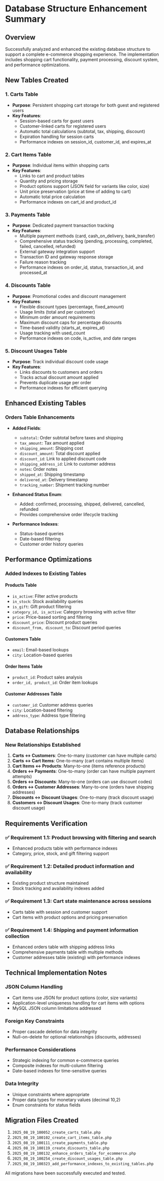 # Database Structure Enhancement Summary

## Overview
Successfully analyzed and enhanced the existing database structure to support a complete e-commerce shopping experience. The implementation includes shopping cart functionality, payment processing, discount system, and performance optimizations.

## New Tables Created

### 1. Carts Table
- **Purpose**: Persistent shopping cart storage for both guest and registered users
- **Key Features**:
  - Session-based carts for guest users
  - Customer-linked carts for registered users
  - Automatic total calculations (subtotal, tax, shipping, discount)
  - Expiration handling for session carts
  - Performance indexes on session_id, customer_id, and expires_at

### 2. Cart Items Table
- **Purpose**: Individual items within shopping carts
- **Key Features**:
  - Links to cart and product tables
  - Quantity and pricing storage
  - Product options support (JSON field for variants like color, size)
  - Unit price preservation (price at time of adding to cart)
  - Automatic total price calculation
  - Performance indexes on cart_id and product_id

### 3. Payments Table
- **Purpose**: Dedicated payment transaction tracking
- **Key Features**:
  - Multiple payment methods (card, cash_on_delivery, bank_transfer)
  - Comprehensive status tracking (pending, processing, completed, failed, cancelled, refunded)
  - External gateway integration support
  - Transaction ID and gateway response storage
  - Failure reason tracking
  - Performance indexes on order_id, status, transaction_id, and processed_at

### 4. Discounts Table
- **Purpose**: Promotional codes and discount management
- **Key Features**:
  - Flexible discount types (percentage, fixed_amount)
  - Usage limits (total and per customer)
  - Minimum order amount requirements
  - Maximum discount caps for percentage discounts
  - Time-based validity (starts_at, expires_at)
  - Usage tracking with used_count
  - Performance indexes on code, is_active, and date ranges

### 5. Discount Usages Table
- **Purpose**: Track individual discount code usage
- **Key Features**:
  - Links discounts to customers and orders
  - Tracks actual discount amount applied
  - Prevents duplicate usage per order
  - Performance indexes for efficient querying

## Enhanced Existing Tables

### Orders Table Enhancements
- **Added Fields**:
  - `subtotal`: Order subtotal before taxes and shipping
  - `tax_amount`: Tax amount applied
  - `shipping_amount`: Shipping cost
  - `discount_amount`: Total discount applied
  - `discount_id`: Link to applied discount code
  - `shipping_address_id`: Link to customer address
  - `notes`: Order notes
  - `shipped_at`: Shipping timestamp
  - `delivered_at`: Delivery timestamp
  - `tracking_number`: Shipment tracking number

- **Enhanced Status Enum**: 
  - Added: confirmed, processing, shipped, delivered, cancelled, refunded
  - Provides comprehensive order lifecycle tracking

- **Performance Indexes**:
  - Status-based queries
  - Date-based filtering
  - Customer order history queries

## Performance Optimizations

### Added Indexes to Existing Tables

#### Products Table
- `is_active`: Filter active products
- `in_stock`: Stock availability queries
- `is_gift`: Gift product filtering
- `category_id, is_active`: Category browsing with active filter
- `price`: Price-based sorting and filtering
- `discount_price`: Discount product queries
- `discount_from, discount_to`: Discount period queries

#### Customers Table
- `email`: Email-based lookups
- `city`: Location-based queries

#### Order Items Table
- `product_id`: Product sales analysis
- `order_id, product_id`: Order item lookups

#### Customer Addresses Table
- `customer_id`: Customer address queries
- `city`: Location-based filtering
- `address_type`: Address type filtering

## Database Relationships

### New Relationships Established
1. **Carts ↔ Customers**: One-to-many (customer can have multiple carts)
2. **Carts ↔ Cart Items**: One-to-many (cart contains multiple items)
3. **Cart Items ↔ Products**: Many-to-one (items reference products)
4. **Orders ↔ Payments**: One-to-many (order can have multiple payment attempts)
5. **Orders ↔ Discounts**: Many-to-one (orders can use discount codes)
6. **Orders ↔ Customer Addresses**: Many-to-one (orders have shipping addresses)
7. **Discounts ↔ Discount Usages**: One-to-many (track discount usage)
8. **Customers ↔ Discount Usages**: One-to-many (track customer discount usage)

## Requirements Verification

### ✅ Requirement 1.1: Product browsing with filtering and search
- Enhanced products table with performance indexes
- Category, price, stock, and gift filtering support

### ✅ Requirement 1.2: Detailed product information and availability
- Existing product structure maintained
- Stock tracking and availability indexes added

### ✅ Requirement 1.3: Cart state maintenance across sessions
- Carts table with session and customer support
- Cart items with product options and pricing preservation

### ✅ Requirement 1.4: Shipping and payment information collection
- Enhanced orders table with shipping address links
- Comprehensive payments table with multiple methods
- Customer addresses table (existing) with performance indexes

## Technical Implementation Notes

### JSON Column Handling
- Cart items use JSON for product options (color, size variants)
- Application-level uniqueness handling for cart items with options
- MySQL JSON column limitations addressed

### Foreign Key Constraints
- Proper cascade deletion for data integrity
- Null-on-delete for optional relationships (discounts, addresses)

### Performance Considerations
- Strategic indexing for common e-commerce queries
- Composite indexes for multi-column filtering
- Date-based indexes for time-sensitive queries

### Data Integrity
- Unique constraints where appropriate
- Proper data types for monetary values (decimal 10,2)
- Enum constraints for status fields

## Migration Files Created
1. `2025_08_19_100052_create_carts_table.php`
2. `2025_08_19_100102_create_cart_items_table.php`
3. `2025_08_19_100111_create_payments_table.php`
4. `2025_08_19_100119_create_discounts_table.php`
5. `2025_08_19_100132_enhance_orders_table_for_ecommerce.php`
6. `2025_08_19_100254_create_discount_usages_table.php`
7. `2025_08_19_100323_add_performance_indexes_to_existing_tables.php`

All migrations have been successfully executed and tested.